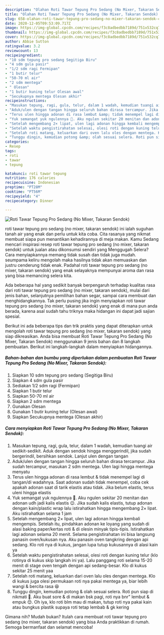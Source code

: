 ```yaml
---
description: "Olahan Roti Tawar Tepung Pro Sedang (No Mixer, Takaran Sendok) | Cara Masak Roti Tawar Tepung Pro Sedang (No Mixer, Takaran Sendok) Yang Paling Enak"
title: "Olahan Roti Tawar Tepung Pro Sedang (No Mixer, Takaran Sendok) | Cara Masak Roti Tawar Tepung Pro Sedang (No Mixer, Takaran Sendok) Yang Paling Enak"
slug: 658-olahan-roti-tawar-tepung-pro-sedang-no-mixer-takaran-sendok-cara-masak-roti-tawar-tepung-pro-sedang-no-mixer-takaran-sendok-yang-paling-enak
date: 2020-12-05T09:53:09.717Z
image: https://img-global.cpcdn.com/recipes/f3c8adbedbb7189d/751x532cq70/roti-tawar-tepung-pro-sedang-no-mixer-takaran-sendok-foto-resep-utama.jpg
thumbnail: https://img-global.cpcdn.com/recipes/f3c8adbedbb7189d/751x532cq70/roti-tawar-tepung-pro-sedang-no-mixer-takaran-sendok-foto-resep-utama.jpg
cover: https://img-global.cpcdn.com/recipes/f3c8adbedbb7189d/751x532cq70/roti-tawar-tepung-pro-sedang-no-mixer-takaran-sendok-foto-resep-utama.jpg
author: Abbie Sutton
ratingvalue: 3.2
reviewcount: 13
recipeingredient:
- "10 sdm tepung pro sedang Segitiga Biru"
- "4 sdm gula pasir"
- "1/2 sdm ragi Fermipan"
- "1 butir telur"
- "50-70 ml air"
- "2 sdm mentega"
- " Olesan"
- "1 butir kuning telur Olesan awal"
- "Secukupnya mentega Olesan akhir"
recipeinstructions:
- "Masukan tepung, ragi, gula, telur, dalam 1 wadah, kemudian tuangi air sedikit-sedikit. Aduk dengan sendok hingga menggerindil, jika sudah bergerindil, bersihkan sendok. Lanjut ulen dengan tangan"
- "Aduk/ulen dengan tangan hingga seluruh bahan dirasa tercampur. Jika sudah tercampur, masukan 2 sdm mentega. Ulen lagi hingga mentega menyatu"
- "Terus ulen hingga adonan di rasa lembut &amp; tidak menempel lagi di tangan/di wadahnya. Saat adonan sudah tidak menempel, coba cek apakah adonan saat di tarik elastis atau tidak. Jika belum elastis, terus uleni hingga elastis"
- "Yuk semangat yuk ngulennya 🥰. Aku ngulen sekitar 20 menitan dan adonan udh jadi kalis elastis 😉. Jika sudah kalis elastis, tutup adonan dengan kain/plastic wrap lalu istirahatkan hingga mengembang 2× lipat. Aku istirahatkan selama 1 jam"
- "Setelah mengembang 2× lipat, ulen lagi adonan hingga kembali mengempis. Setelah itu, pindahkan adonan ke loyang yang sudah di alasi baking paper/kertas roti &amp; di olesin minyak tipis-tipis. Istirahatkan lagi adonan selama 20 menit. Selama pengistirahatan ini bisa langsung panasin oven/kukusan nya. Aku panasin oven tangkring dengan api sedang. Klo roti nya di kukus, jangan lupa tutup kukusannya di alasi kain ya"
- "Setelah waktu pengistirahatan selesai, olesi roti dengan kuning telur (klo rotinya di kukus skip langkah ini ya). Lalu panggang roti selama 15-20 menit di stage oven tengah dengan api sedang-besar. Klo di kukus sekitar 25 menit yaa"
- "Setelah roti matang, keluarkan dari oven lalu oles dengan mentega. Klo di kukus juga olesi permukaan roti nya pakai mentega ya, biar lebih wangi &amp; bercita rasa 😆"
- "Tunggu dingin, kemudian potong &amp; olah sesuai selera. Roti pun siap di nikmati 🤤. Aku buat sore &amp; di makan bsk pagi, roti nya bnr&#34; lembut &amp; empuk 😊. Oh iya, klo roti blm mau di makan, tutup roti nya pakai kain atau bungkus plastik supaya roti tetap lembab &amp; gk kering"
categories:
- Resep
tags:
- roti
- tawar
- tepung

katakunci: roti tawar tepung 
nutrition: 176 calories
recipecuisine: Indonesian
preptime: "PT28M"
cooktime: "PT56M"
recipeyield: "4"
recipecategory: Dinner

---
```



![Roti Tawar Tepung Pro Sedang (No Mixer, Takaran Sendok)](https://img-global.cpcdn.com/recipes/f3c8adbedbb7189d/751x532cq70/roti-tawar-tepung-pro-sedang-no-mixer-takaran-sendok-foto-resep-utama.jpg)


roti tawar tepung pro sedang (no mixer, takaran sendok) ini ialah suguhan tanah air yang enak dan perlu untuk kita coba. Cita rasanya yang nikmat membuat siapa pun menantikan kehadirannya di meja makan.
Kamu Sedang mencari inspirasi resep roti tawar tepung pro sedang (no mixer, takaran sendok) untuk jualan atau dikonsumsi sendiri yang Menggugah Selera? Cara menyiapkannya memang tidak susah dan tidak juga mudah. seumpama keliru mengolah maka hasilnya tidak akan memuaskan dan justru cenderung tidak enak. Padahal roti tawar tepung pro sedang (no mixer, takaran sendok) yang enak selayaknya mempunyai aroma dan rasa yang bisa memancing selera kita.

Ada beberapa hal yang sedikit banyak berpengaruh terhadap kualitas rasa dari roti tawar tepung pro sedang (no mixer, takaran sendok), mulai dari jenis bahan, selanjutnya pemilihan bahan segar, sampai cara membuat dan menghidangkannya. Tak perlu pusing jika ingin menyiapkan roti tawar tepung pro sedang (no mixer, takaran sendok) yang enak di mana pun anda berada, karena asal sudah tahu triknya maka hidangan ini dapat jadi sajian spesial.




Berikut ini ada beberapa tips dan trik praktis yang dapat diterapkan untuk mengolah roti tawar tepung pro sedang (no mixer, takaran sendok) yang siap dikreasikan. Anda bisa membuat Roti Tawar Tepung Pro Sedang (No Mixer, Takaran Sendok) menggunakan 9 jenis bahan dan 8 langkah pembuatan. Berikut ini langkah-langkah dalam menyiapkan hidangannya.

<!--inarticleads1-->

##### Bahan-bahan dan bumbu yang diperlukan dalam pembuatan Roti Tawar Tepung Pro Sedang (No Mixer, Takaran Sendok):

1. Siapkan 10 sdm tepung pro sedang (Segitiga Biru)
1. Siapkan 4 sdm gula pasir
1. Sediakan 1/2 sdm ragi (Fermipan)
1. Siapkan 1 butir telur
1. Siapkan 50-70 ml air
1. Siapkan 2 sdm mentega
1. Gunakan  Olesan
1. Gunakan 1 butir kuning telur (Olesan awal)
1. Siapkan Secukupnya mentega (Olesan akhir)




<!--inarticleads2-->

##### Cara menyiapkan Roti Tawar Tepung Pro Sedang (No Mixer, Takaran Sendok):

1. Masukan tepung, ragi, gula, telur, dalam 1 wadah, kemudian tuangi air sedikit-sedikit. Aduk dengan sendok hingga menggerindil, jika sudah bergerindil, bersihkan sendok. Lanjut ulen dengan tangan
1. Aduk/ulen dengan tangan hingga seluruh bahan dirasa tercampur. Jika sudah tercampur, masukan 2 sdm mentega. Ulen lagi hingga mentega menyatu
1. Terus ulen hingga adonan di rasa lembut &amp; tidak menempel lagi di tangan/di wadahnya. Saat adonan sudah tidak menempel, coba cek apakah adonan saat di tarik elastis atau tidak. Jika belum elastis, terus uleni hingga elastis
1. Yuk semangat yuk ngulennya 🥰. Aku ngulen sekitar 20 menitan dan adonan udh jadi kalis elastis 😉. Jika sudah kalis elastis, tutup adonan dengan kain/plastic wrap lalu istirahatkan hingga mengembang 2× lipat. Aku istirahatkan selama 1 jam
1. Setelah mengembang 2× lipat, ulen lagi adonan hingga kembali mengempis. Setelah itu, pindahkan adonan ke loyang yang sudah di alasi baking paper/kertas roti &amp; di olesin minyak tipis-tipis. Istirahatkan lagi adonan selama 20 menit. Selama pengistirahatan ini bisa langsung panasin oven/kukusan nya. Aku panasin oven tangkring dengan api sedang. Klo roti nya di kukus, jangan lupa tutup kukusannya di alasi kain ya
1. Setelah waktu pengistirahatan selesai, olesi roti dengan kuning telur (klo rotinya di kukus skip langkah ini ya). Lalu panggang roti selama 15-20 menit di stage oven tengah dengan api sedang-besar. Klo di kukus sekitar 25 menit yaa
1. Setelah roti matang, keluarkan dari oven lalu oles dengan mentega. Klo di kukus juga olesi permukaan roti nya pakai mentega ya, biar lebih wangi &amp; bercita rasa 😆
1. Tunggu dingin, kemudian potong &amp; olah sesuai selera. Roti pun siap di nikmati 🤤. Aku buat sore &amp; di makan bsk pagi, roti nya bnr&#34; lembut &amp; empuk 😊. Oh iya, klo roti blm mau di makan, tutup roti nya pakai kain atau bungkus plastik supaya roti tetap lembab &amp; gk kering




Gimana nih? Mudah bukan? Itulah cara membuat roti tawar tepung pro sedang (no mixer, takaran sendok) yang bisa Anda praktikkan di rumah. Semoga bermanfaat dan selamat mencoba!
